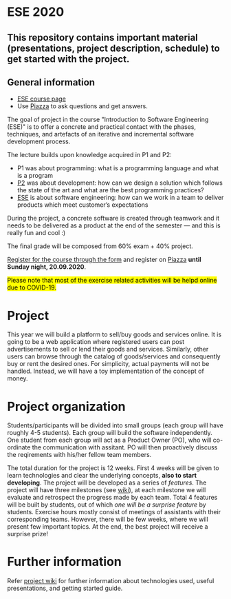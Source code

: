 # ESE 2020
This repository contains important material (presentations, project description, schedule) to get started with the project.
---

## General information

* [ESE course page](http://scg.unibe.ch/teaching/ese)
* Use <a href="https://piazza.com/unibe.ch/fall2020/ese2020/home">Piazza</a> to ask questions and get answers.

The goal of project in the course "Introduction to Software Engineering (ESE)" is to offer a concrete and practical contact with the phases, techniques, and artefacts of an iterative and incremental software development process.

The lecture builds upon knowledge acquired in P1 and P2:

* P1 was about programming: what is a programming language and what is a program
* [P2](http://scg.unibe.ch/teaching/p2) was about development: how can we design a solution which follows the state of the art and what are the best programming practices?
* [ESE](http://scg.unibe.ch/teaching/ese) is about software engineering: how can we work in a team to deliver products which meet customer’s expectations

During the project, a concrete software is created through teamwork and it needs to be delivered as a product at the end of the semester — and this is really fun and cool :)

The final grade will be composed from 60% exam + 40% project.

[Register for the course through the form](https://forms.gle/3Fhz7JDzWkp2TH2C8) and register on [Piazza](https://piazza.com/) **until Sunday night, 20.09.2020**.

<mark>Please note that most of the exercise related activities will be helpd online due to COVID-19.<mark>


# Project 

This year we will build a platform to sell/buy goods and services online. 
It is going to be a web application where registered users can post advertisements to sell or lend their goods and services. 
Similarly, other users can browse through the catalog of goods/services and consequently buy or rent the desired ones. 
For simplicity, actual payments will not be handled. 
Instead, we will have a toy implementation of the concept of money. 

# Project organization

Students/participants will be divided into small groups (each group will have roughly 4-5 students). Each group will build the software independently. One student from each group will act as a Product Owner (PO), who will co-ordinate the communication with assitant. PO will then proactively discuss the reqirements with his/her fellow team members.

The total duration for the project is 12 weeks. First 4 weeks will be given to learn technologies and clear the underlying concepts, **also to start developing**. The project will be developed as a series of *features*. The project will have three milestones (see [wiki](https://github.com/scg-unibe-ch/ese2020/wiki)), at each milestone we will evaluate and retrospect the progress made by each team. Total 4 features will be built by students, out of which *one will be a surprise feature* by students.
Exercise hours mostly consist of meetings of assistants with their corresponding teams. However, there will be few weeks, where we will present few important topics.
At the end, the best project will receive a surprise prize! 


# Further information
Refer [project wiki](https://github.com/scg-unibe-ch/ese2020/wiki) for further information about technologies used, useful presentations, and getting started guide.


